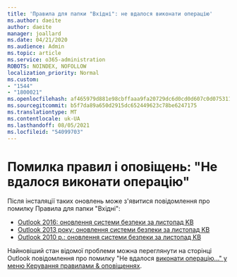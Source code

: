 ```yaml
---
title: 'Правила для папки "Вхідні": не вдалося виконати операцію'
ms.author: daeite
author: daeite
manager: joallard
ms.date: 04/21/2020
ms.audience: Admin
ms.topic: article
ms.service: o365-administration
ROBOTS: NOINDEX, NOFOLLOW
localization_priority: Normal
ms.custom:
- "1544"
- "1800021"
ms.openlocfilehash: af465979d881e98cbffaaa9fa20729dc6d0cd0d607c0d075311b19c8960b2f33
ms.sourcegitcommit: b5f7da89a650d2915dc652449623c78be6247175
ms.translationtype: MT
ms.contentlocale: uk-UA
ms.lasthandoff: 08/05/2021
ms.locfileid: "54099703"
---
```

# <a name="rules-and-alerts-error-the-operation-failed"></a>Помилка правил і оповіщень: "Не вдалося виконати операцію"

Після інсталяції таких оновлень може з'явитися повідомлення про помилку Правила для папки "Вхідні":

- [Outlook 2016: оновлення системи безпеки за листопад KB](https://support.microsoft.com/help/4461506)
- [Outlook 2013 року: оновлення системи безпеки за листопад KB](https://support.microsoft.com/help/4461486)
- [Outlook 2010 р.: оновлення системи безпеки за листопад KB](https://support.microsoft.com/help/4461585)

Найновіший стан відомої проблеми можна переглянути на сторінці Outlook повідомлення про помилку "Не вдалося [виконати операцію..." у меню Керування правилами & оповіщеннях](https://support.office.com/article/Outlook-Error-The-operation-failed-when-selecting-Manage-Rules-Alerts-64b6ff77-98c2-4564-9cbf-25bd8e17fb8b%20).